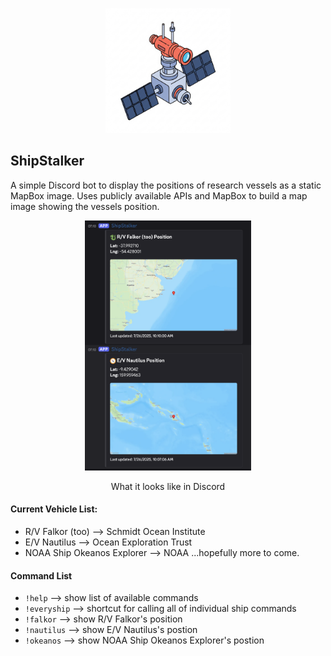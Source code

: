 <p align="center">
  <img src="avatar.png" alt="avatar" height="200" />
</p>

## ShipStalker
A simple Discord bot to display the positions of research vessels as a static MapBox image.  Uses publicly available APIs and MapBox to build a map image showing the vessels position.

<div align="center">
  <img src="screenshot.png" alt="screenshot" height="400" />
  <p>What it looks like in Discord</p>
</div>

#### Current Vehicle List:
- R/V Falkor (too) --> Schmidt Ocean Institute
- E/V Nautilus --> Ocean Exploration Trust
- NOAA Ship Okeanos Explorer --> NOAA
...hopefully more to come.

#### Command List
- `!help` --> show list of available commands
- `!everyship` --> shortcut for calling all of individual ship commands
- `!falkor` --> show R/V Falkor's position
- `!nautilus` --> show E/V Nautilus's postion
- `!okeanos` --> show NOAA Ship Okeanos Explorer's postion

